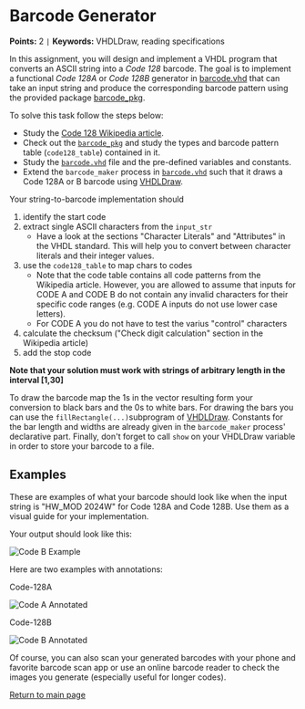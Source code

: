 
# Barcode Generator
**Points:** 2 ` | ` **Keywords:** VHDLDraw, reading specifications


In this assignment, you will design and implement a VHDL program that converts an ASCII string into a *Code 128* barcode.
The goal is to implement a functional *Code 128A* or *Code 128B* generator in [barcode.vhd](src/barcode.vhd) that can take an input string and produce the corresponding barcode pattern using the provided package [barcode_pkg](src/barcode_pkg.vhd).

To solve this task follow the steps below:

 - Study the [Code 128 Wikipedia article](https://en.wikipedia.org/wiki/Code_128).
 - Check out the [`barcode_pkg`](src/barcode_pkg.vhd) and study the types and barcode pattern table (`code128_table`) contained in it.
 - Study the [`barcode.vhd`](src/barcode.vhd) file and the pre-defined variables and constants.
 - Extend the `barcode_maker` process in [`barcode.vhd`](src/barcode.vhd) such that it draws a Code 128A or B barcode using [VHDLDraw](../../lib/vhdldraw/doc.md).

Your string-to-barcode implementation should

1. identify the start code
2. extract single ASCII characters from the `input_str`
    - Have a look at the sections "Character Literals" and "Attributes" in the VHDL standard. This will help you to convert between character literals and their integer values.
3. use the `code128_table` to map chars to codes
    - Note that the code table contains all code patterns from the Wikipedia article. However, you are allowed to assume that inputs for CODE A and CODE B do not contain any invalid characters for their specific code ranges (e.g. CODE A inputs do not use lower case letters).
    - For CODE A you do not have to test the varius "control" characters
4. calculate the checksum ("Check digit calculation" section in the Wikipedia article)
5. add the stop code

**Note that your solution must work with strings of arbitrary length in the interval [1,30]**

To draw the barcode map the 1s in the vector resulting form your conversion to black bars and the 0s to white bars.
For drawing the bars you can use the `fillRectangle(...)`subprogram of [VHDLDraw](../../lib/vhdldraw/doc.md).
Constants for the bar length and widths are already given in the `barcode_maker` process' declarative part.
Finally, don't forget to call `show` on your VHDLDraw variable in order to store your barcode to a file.

## Examples

These are examples of what your barcode should look like when the input string is "HW_MOD 2024W" for Code 128A and Code 128B.
Use them as a visual guide for your implementation.

Your output should look like this:

![Code B Example](.mdata/codeB.png)

Here are two examples with annotations:

Code-128A

![Code A Annotated](.mdata/barcodeA.svg)

Code-128B

![Code B Annotated](.mdata/barcodeB.svg)

Of course, you can also scan your generated barcodes with your phone and favorite barcode scan app or use an online barcode reader to check the images you generate (especially useful for longer codes).


[Return to main page](../../readme.md)
